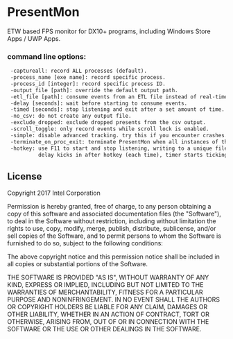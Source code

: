 # PresentMon

ETW based FPS monitor for DX10+ programs, including Windows Store Apps / UWP Apps.

### command line options:

```html
 -captureall: record ALL processes (default).
 -process_name [exe name]: record specific process.
 -process_id [integer]: record specific process ID.
 -output_file [path]: override the default output path.
 -etl_file [path]: consume events from an ETL file instead of real-time.
 -delay [seconds]: wait before starting to consume events.
 -timed [seconds]: stop listening and exit after a set amount of time.
 -no_csv: do not create any output file.
 -exclude_dropped: exclude dropped presents from the csv output.
 -scroll_toggle: only record events while scroll lock is enabled.
 -simple: disable advanced tracking. try this if you encounter crashes.
 -terminate_on_proc_exit: terminate PresentMon when all instances of the specified process exit.
 -hotkey: use F11 to start and stop listening, writing to a unique file each time.
          delay kicks in after hotkey (each time), timer starts ticking from hotkey press.
```

## License

Copyright 2017 Intel Corporation

Permission is hereby granted, free of charge, to any person obtaining a copy of
this software and associated documentation files (the "Software"), to deal in
the Software without restriction, including without limitation the rights to
use, copy, modify, merge, publish, distribute, sublicense, and/or sell copies
of the Software, and to permit persons to whom the Software is furnished to do
so, subject to the following conditions:

The above copyright notice and this permission notice shall be included in all
copies or substantial portions of the Software.

THE SOFTWARE IS PROVIDED "AS IS", WITHOUT WARRANTY OF ANY KIND, EXPRESS OR
IMPLIED, INCLUDING BUT NOT LIMITED TO THE WARRANTIES OF MERCHANTABILITY,
FITNESS FOR A PARTICULAR PURPOSE AND NONINFRINGEMENT. IN NO EVENT SHALL THE
AUTHORS OR COPYRIGHT HOLDERS BE LIABLE FOR ANY CLAIM, DAMAGES OR OTHER
LIABILITY, WHETHER IN AN ACTION OF CONTRACT, TORT OR OTHERWISE, ARISING FROM,
OUT OF OR IN CONNECTION WITH THE SOFTWARE OR THE USE OR OTHER DEALINGS IN THE
SOFTWARE.
